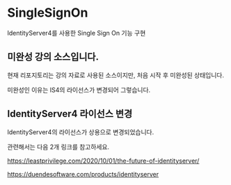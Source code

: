 # SingleSignOn

IdentityServer4를 사용한 Single Sign On 기능 구현


## 미완성 강의 소스입니다.

현재 리포지토리는 강의 자료로 사용된 소스이지만, 처음 시작 후 미완성된 상태입니다.

미완성인 이유는 IS4의 라이선스가 변경되어 그렇습니다. 


## IdentityServer4 라이선스 변경

IdentityServer4의 라이선스가 상용으로 변경되었습니다.


관련해서는 다음 2개 링크를 참고하세요. 

https://leastprivilege.com/2020/10/01/the-future-of-identityserver/

https://duendesoftware.com/products/identityserver

